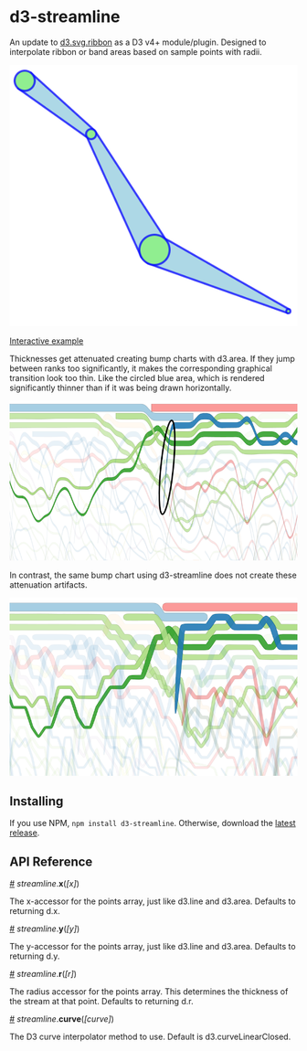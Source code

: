 # d3-streamline

An update to [d3.svg.ribbon](https://github.com/emeeks/d3.svg.ribbon) as a D3 v4+ module/plugin.
Designed to interpolate ribbon or band areas based on sample points with radii.

![d3-streamline](images/example.png)

[Interactive example](http://bl.ocks.org/emeeks/a1e48992be56681e3f93)

Thicknesses get attenuated creating bump charts with d3.area. If they jump between ranks too significantly, it makes the corresponding graphical transition look too thin. Like the circled blue area, which is rendered significantly thinner than if it was being drawn horizontally.

![d3-streamline](images/area_bump.png)

In contrast, the same bump chart using d3-streamline does not create these attenuation artifacts.

![d3-streamline](images/ribbon_bump.png)

## Installing

If you use NPM, `npm install d3-streamline`. Otherwise, download the [latest release](https://github.com/gordongli/d3-streamline/releases/latest).

## API Reference

<a name="streamline_x" href="#streamline_x">#</a> <i>streamline</i>.<b>x</b>(<i>[x]</i>)

The x-accessor for the points array, just like d3.line and d3.area. Defaults to returning d.x.

<a name="streamline_y" href="#streamline_y">#</a> <i>streamline</i>.<b>y</b>(<i>[y]</i>)

The y-accessor for the points array, just like d3.line and d3.area. Defaults to returning d.y.

<a name="streamline_r" href="#streamline_r">#</a> <i>streamline</i>.<b>r</b>(<i>[r]</i>)

The radius accessor for the points array. This determines the thickness of the stream at that point. Defaults to returning d.r.

<a name="streamline_curve" href="#streamline_curve">#</a> <i>streamline</i>.<b>curve</b>(<i>[curve]</i>)

The D3 curve interpolator method to use. Default is d3.curveLinearClosed.